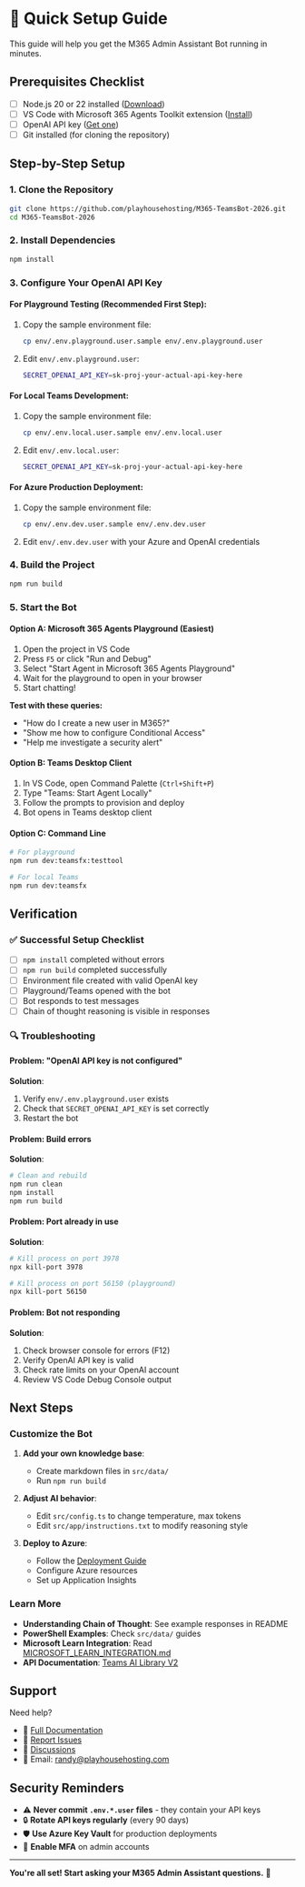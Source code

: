 # 🚀 Quick Setup Guide

This guide will help you get the M365 Admin Assistant Bot running in minutes.

## Prerequisites Checklist

- [ ] Node.js 20 or 22 installed ([Download](https://nodejs.org/))
- [ ] VS Code with Microsoft 365 Agents Toolkit extension ([Install](https://aka.ms/teams-toolkit))
- [ ] OpenAI API key ([Get one](https://platform.openai.com/api-keys))
- [ ] Git installed (for cloning the repository)

## Step-by-Step Setup

### 1. Clone the Repository

```bash
git clone https://github.com/playhousehosting/M365-TeamsBot-2026.git
cd M365-TeamsBot-2026
```

### 2. Install Dependencies

```bash
npm install
```

### 3. Configure Your OpenAI API Key

#### For Playground Testing (Recommended First Step):

1. Copy the sample environment file:
   ```bash
   cp env/.env.playground.user.sample env/.env.playground.user
   ```

2. Edit `env/.env.playground.user`:
   ```bash
   SECRET_OPENAI_API_KEY=sk-proj-your-actual-api-key-here
   ```

#### For Local Teams Development:

1. Copy the sample environment file:
   ```bash
   cp env/.env.local.user.sample env/.env.local.user
   ```

2. Edit `env/.env.local.user`:
   ```bash
   SECRET_OPENAI_API_KEY=sk-proj-your-actual-api-key-here
   ```

#### For Azure Production Deployment:

1. Copy the sample environment file:
   ```bash
   cp env/.env.dev.user.sample env/.env.dev.user
   ```

2. Edit `env/.env.dev.user` with your Azure and OpenAI credentials

### 4. Build the Project

```bash
npm run build
```

### 5. Start the Bot

#### Option A: Microsoft 365 Agents Playground (Easiest)

1. Open the project in VS Code
2. Press `F5` or click "Run and Debug"
3. Select "Start Agent in Microsoft 365 Agents Playground"
4. Wait for the playground to open in your browser
5. Start chatting!

**Test with these queries:**
- "How do I create a new user in M365?"
- "Show me how to configure Conditional Access"
- "Help me investigate a security alert"

#### Option B: Teams Desktop Client

1. In VS Code, open Command Palette (`Ctrl+Shift+P`)
2. Type "Teams: Start Agent Locally"
3. Follow the prompts to provision and deploy
4. Bot opens in Teams desktop client

#### Option C: Command Line

```bash
# For playground
npm run dev:teamsfx:testtool

# For local Teams
npm run dev:teamsfx
```

## Verification

### ✅ Successful Setup Checklist

- [ ] `npm install` completed without errors
- [ ] `npm run build` completed successfully
- [ ] Environment file created with valid OpenAI key
- [ ] Playground/Teams opened with the bot
- [ ] Bot responds to test messages
- [ ] Chain of thought reasoning is visible in responses

### 🔍 Troubleshooting

#### Problem: "OpenAI API key is not configured"
**Solution**: 
1. Verify `env/.env.playground.user` exists
2. Check that `SECRET_OPENAI_API_KEY` is set correctly
3. Restart the bot

#### Problem: Build errors
**Solution**:
```bash
# Clean and rebuild
npm run clean
npm install
npm run build
```

#### Problem: Port already in use
**Solution**:
```bash
# Kill process on port 3978
npx kill-port 3978

# Kill process on port 56150 (playground)
npx kill-port 56150
```

#### Problem: Bot not responding
**Solution**:
1. Check browser console for errors (F12)
2. Verify OpenAI API key is valid
3. Check rate limits on your OpenAI account
4. Review VS Code Debug Console output

## Next Steps

### Customize the Bot

1. **Add your own knowledge base**:
   - Create markdown files in `src/data/`
   - Run `npm run build`

2. **Adjust AI behavior**:
   - Edit `src/config.ts` to change temperature, max tokens
   - Edit `src/app/instructions.txt` to modify reasoning style

3. **Deploy to Azure**:
   - Follow the [Deployment Guide](TEAMS_DEPLOYMENT_GUIDE.md)
   - Configure Azure resources
   - Set up Application Insights

### Learn More

- **Understanding Chain of Thought**: See example responses in README
- **PowerShell Examples**: Check `src/data/` guides
- **Microsoft Learn Integration**: Read [MICROSOFT_LEARN_INTEGRATION.md](MICROSOFT_LEARN_INTEGRATION.md)
- **API Documentation**: [Teams AI Library V2](https://aka.ms/teams-ai-library-v2)

## Support

Need help? 
- 📖 [Full Documentation](README.md)
- 🐛 [Report Issues](https://github.com/playhousehosting/M365-TeamsBot-2026/issues)
- 💬 [Discussions](https://github.com/playhousehosting/M365-TeamsBot-2026/discussions)
- 📧 Email: randy@playhousehosting.com

## Security Reminders

- ⚠️ **Never commit `.env.*.user` files** - they contain your API keys
- 🔒 **Rotate API keys regularly** (every 90 days)
- 🛡️ **Use Azure Key Vault** for production deployments
- 👥 **Enable MFA** on admin accounts

---

**You're all set! Start asking your M365 Admin Assistant questions.** 🎉
